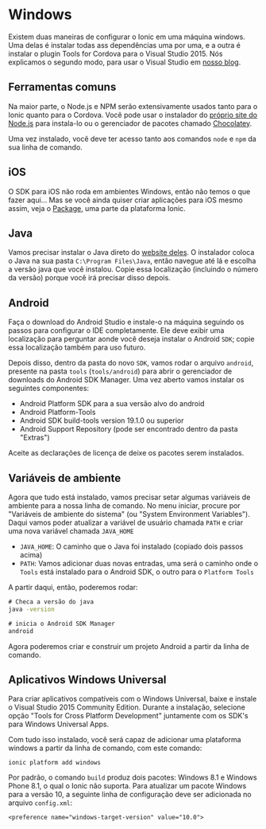 # Windows

Existem duas maneiras de configurar o Ionic em uma máquina windows. Uma delas é instalar todas ass dependências uma por uma, e 
a outra é instalar o plugin Tools for Cordova para o Visual Studio 2015. Nós explicamos o segundo modo, para usar o Visual Studio em
[nosso blog](http://blog.ionic.io/visual-studio-tools-for-apache-cordova/).

## Ferramentas comuns

Na maior parte, o Node.js e NPM serão extensivamente usados tanto para o Ionic quanto para o Cordova. Você pode usar o instalador 
do [próprio site do Node.js](https://nodejs.org/) para instala-lo ou o gerenciador de pacotes chamado [Chocolatey](https://chocolatey.org/).

Uma vez instalado, você deve ter acesso tanto aos comandos `node` e `npm` da sua linha de comando.

## iOS

O SDK para iOS não roda em ambientes Windows, então não temos o que fazer aqui... Mas se você ainda quiser criar aplicações para iOS mesmo assim, veja o [Package](http://ionic.io/platform#packaging), uma parte da plataforma Ionic.

## Java

Vamos precisar instalar o Java direto do [website deles](http://www.oracle.com/technetwork/java/javase/downloads/jdk8-downloads-2133151.html). O instalador coloca o Java na sua pasta `C:\Program Files\Java`, então navegue até lá e escolha a versão java que você instalou. Copie essa localização (incluindo o número da versão) porque você irá precisar disso depois.

## Android

Faça o download do Android Studio e instale-o na máquina seguindo os passos para configurar o IDE completamente. Ele deve exibir uma localização para perguntar aonde você deseja instalar o Android `SDK`; copie essa localização também para uso futuro.

Depois disso, dentro da pasta do novo `SDK`, vamos rodar o arquivo `android`, presente na pasta `tools` (`tools/android`) para abrir o gerenciador de downloads do Android SDK Manager. Uma vez aberto vamos instalar os seguintes componentes:

- Android Platform SDK para a sua versão alvo do android
- Android Platform-Tools
- Android SDK build-tools version 19.1.0 ou superior
- Android Support Repository (pode ser encontrado dentro da pasta "Extras")

Aceite as declarações de licença de deixe os pacotes serem instalados.

## Variáveis de ambiente

Agora que tudo está instalado, vamos precisar setar algumas variáveis de ambiente para a nossa linha de comando. No menu iniciar, procure por "Variáveis de ambiente do sistema" (ou "System Environment Variables"). Daqui vamos poder atualizar a variável de usuário chamada `PATH` e criar uma nova variável chamada `JAVA_HOME`

- `JAVA_HOME`: O caminho que o Java foi instalado (copiado dois passos acima)
- `PATH`: Vamos adicionar duas novas entradas, uma será o caminho onde o `Tools` está instalado para o Android SDK, o outro para o `Platform Tools`

A partir daqui, então, poderemos rodar:

```bat
# Checa a versão do java
java -version

# inicia o Android SDK Manager
android
```

Agora poderemos criar e construir um projeto Android a partir da linha de comando.

## Aplicativos Windows Universal

Para criar aplicativos compatíveis com o Windows Universal, baixe e instale o Visual Studio 2015 Community Edition. Durante a instalação, selecione opção "Tools for Cross Platform Development" juntamente com os SDK's para Windows Universal Apps.

Com tudo isso instalado, você será capaz de adicionar uma plataforma windows a partir da linha de comando, com este comando:

`ionic platform add windows`

Por padrão, o comando `build` produz dois pacotes: Windows 8.1 e Windows Phone 8.1, o qual o Ionic não suporta. Para atualizar um pacote Windows para a versão 10, a seguinte linha de configuração deve ser adicionada no arquivo `config.xml`:

`<preference name="windows-target-version" value="10.0">`
